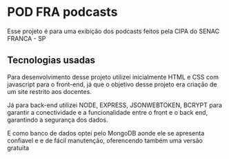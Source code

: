 
# POD FRA podcasts

Esse projeto é para uma exibição dos podcasts feitos pela CIPA do SENAC FRANCA - SP



## Tecnologias usadas


Para desenvolvimento desse projeto utilizei inicialmente HTML e CSS com javascript para o front-end, já que o objetivo desse projeto era criação de um site restrito aos docentes.

Já para back-end utilizei NODE, EXPRESS, JSONWEBTOKEN, BCRYPT para garantir a conectividade e a funcionalidade entre o front e o back end, garantindo a segurança dos dados. 

E como banco de dados optei pelo MongoDB aonde ele se apresenta confiavel e e de fácil manutenção, oferencendo também uma versão gratuita
